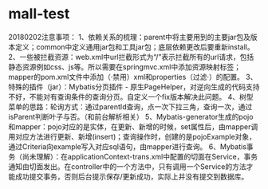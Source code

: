 # mall-test
20180202注意事项：
1、依赖关系的梳理：parent中将主要用到的主要jar包及版本定义；common中定义通用jar包和工具jar包；底层依赖更改后要重新install。
2、一些被拦截资源：web.xml中url拦截形式为“/”表示拦截所有的url请求，包括静态资源例如css、js等。所以需要在springmvc.xml中添加资源映射标签；mapper的pom.xml文件中添加（·禁用）xml和properties（过滤·）的配置。
3、特殊的插件（jar）：Mybatis分页插件 - 原生PageHelper，对逆向生成的代码支持不好，不能对有查询条件的查询分页。自定义一个fix版本解决此问题。
4、树型菜单的思路：轮询方式：通过parentId查询，点一次下拉三角，查询一次，通过isParent判断叶子与否。（和前台解析相关）
5、Mybatis-generator生成的pojo和mapper：pojo对应的是实体，在更新、新增的时候，set属性后，由mapper调用对应方法进行更新、新增(insert)；查询操作时，创建的是pojoExample对象，通过Criteria向example写入对应sql语句，由mapper进行查询。
6、Mybatis事务（尚未理解）：在applicationContext-trans.xml中配置的切面在Service，事务通知由切面发出。在controller中的一个方法中，只有调用一个Service的方法才能成功提交事务，否则后台提示保存/更新成功，实际上并没有提交到数据库。
